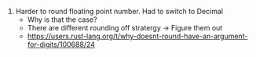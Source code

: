 1. Harder to round floating point number. Had to switch to Decimal
    * Why is that the case?
    * There are different rounding off stratergy -> Figure them out
    * https://users.rust-lang.org/t/why-doesnt-round-have-an-argument-for-digits/100688/24
